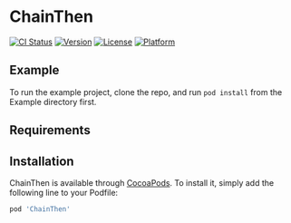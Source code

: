 # ChainThen

[![CI Status](https://img.shields.io/travis/77。/ChainThen.svg?style=flat)](https://travis-ci.org/77。/ChainThen)
[![Version](https://img.shields.io/cocoapods/v/ChainThen.svg?style=flat)](https://cocoapods.org/pods/ChainThen)
[![License](https://img.shields.io/cocoapods/l/ChainThen.svg?style=flat)](https://cocoapods.org/pods/ChainThen)
[![Platform](https://img.shields.io/cocoapods/p/ChainThen.svg?style=flat)](https://cocoapods.org/pods/ChainThen)

## Example

To run the example project, clone the repo, and run `pod install` from the Example directory first.

## Requirements

## Installation

ChainThen is available through [CocoaPods](https://cocoapods.org). To install
it, simply add the following line to your Podfile:

```ruby
pod 'ChainThen'
```
